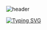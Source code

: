 ![header](https://capsule-render.vercel.app/api?type=venom&height=300&color=gradient&text=JiYoungBell&textBg=false&animation=fadeIn&fontColor=000000)

[![Typing SVG](https://readme-typing-svg.demolab.com?font=Chiron+Sung+HK&pause=800&color=F7F7F7&background=000000&center=true&vCenter=true&width=435&lines=%EB%A7%88%EC%9D%B8%ED%81%AC%EB%9E%98%ED%94%84%ED%8A%B8+%EC%8A%A4%ED%81%AC%EB%A6%BD%ED%8A%B8+%2F+%ED%94%8C%EB%9F%AC%EA%B7%B8%EC%9D%B8;Python+%2F+JavaScript)](https://git.io/typing-svg)
